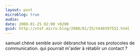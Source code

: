 ```yaml
---
layout: post
microblog: true
audio: 
date: 2008-01-25 02:00 +0200
guid: http://xtof.micro.blog/2008/01/25/t640397552.html
---
```

samuel chéné semble avoir débranché tous ses protocoles de communication. qui pourrait m'aider à rétablir un contact ?
